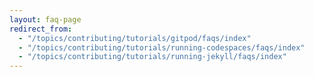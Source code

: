 ```yaml
---
layout: faq-page
redirect_from:
  - "/topics/contributing/tutorials/gitpod/faqs/index"
  - "/topics/contributing/tutorials/running-codespaces/faqs/index"
  - "/topics/contributing/tutorials/running-jekyll/faqs/index"
---
```

